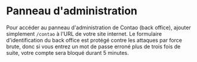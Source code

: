 # Panneau d'administration

Pour accéder au panneau d'administration de Contao (back office), ajouter 
simplement `/contao` à l'URL de votre site internet. Le formulaire 
d'identification du back office est protégé contre les attaques par force brute, 
donc si vous entrez un mot de passe erroné plus de trois fois de suite, votre 
compte sera bloqué durant 5 minutes.
